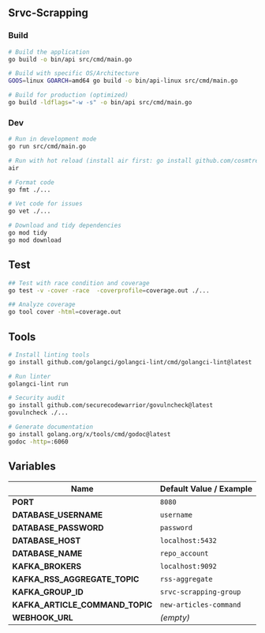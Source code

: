 ## Srvc-Scrapping

### Build

```bash
# Build the application
go build -o bin/api src/cmd/main.go

# Build with specific OS/Architecture
GOOS=linux GOARCH=amd64 go build -o bin/api-linux src/cmd/main.go

# Build for production (optimized)
go build -ldflags="-w -s" -o bin/api src/cmd/main.go
```

### Dev

```bash
# Run in development mode
go run src/cmd/main.go

# Run with hot reload (install air first: go install github.com/cosmtrek/air@latest)
air

# Format code
go fmt ./...

# Vet code for issues
go vet ./...

# Download and tidy dependencies
go mod tidy
go mod download
```

## Test

```bash
## Test with race condition and coverage
go test -v -cover -race  -coverprofile=coverage.out ./...

## Analyze coverage
go tool cover -html=coverage.out
```

## Tools

```bash
# Install linting tools
go install github.com/golangci/golangci-lint/cmd/golangci-lint@latest

# Run linter
golangci-lint run

# Security audit
go install github.com/securecodewarrior/govulncheck@latest
govulncheck ./...

# Generate documentation
go install golang.org/x/tools/cmd/godoc@latest
godoc -http=:6060
```

## Variables

| Name                            | Default Value / Example |
| ------------------------------- | ----------------------- |
| **PORT**                        | `8080`                  |
| **DATABASE_USERNAME**           | `username`              |
| **DATABASE_PASSWORD**           | `password`              |
| **DATABASE_HOST**               | `localhost:5432`        |
| **DATABASE_NAME**               | `repo_account`          |
| **KAFKA_BROKERS**               | `localhost:9092`        |
| **KAFKA_RSS_AGGREGATE_TOPIC**   | `rss-aggregate`         |
| **KAFKA_GROUP_ID**              | `srvc-scrapping-group`  |
| **KAFKA_ARTICLE_COMMAND_TOPIC** | `new-articles-command`  |
| **WEBHOOK_URL**                 | *(empty)*               |
